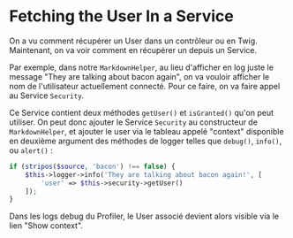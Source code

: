 # Fetching the User In a Service


On a vu comment récupérer un User dans un contrôleur ou en Twig. Maintenant, on va
voir comment en récupérer un depuis un Service.

Par exemple, dans notre `MarkdownHelper`, au lieu d'afficher en log juste le message
"They are talking about bacon again", on va vouloir afficher le nom de l'utilisateur
actuellement connecté. Pour ce faire, on va faire appel au Service `Security`.  

Ce Service contient deux méthodes `getUser()` et `isGranted()` qu'on peut 
utiliser. On peut donc ajouter le Service `Security` au constructeur de 
`MarkdownHelper`, et ajouter le user via le tableau appelé "context" disponible en
deuxième argument des méthodes de logger telles que `debug()`, `info()`, ou
`alert()` :
```PHP
if (stripos($source, 'bacon') !== false) {
    $this->logger->info('They are talking about bacon again!', [
        'user' => $this->security->getUser()
    ]);
}
```
Dans les logs debug du Profiler, le User associé devient alors visible 
via le lien "Show context".